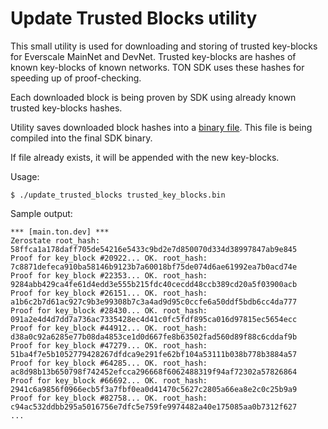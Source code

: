 # Update Trusted Blocks utility

This small utility is used for downloading and storing of trusted key-blocks for Everscale MainNet and DevNet. Trusted 
key-blocks are hashes of known key-blocks of known networks. TON SDK uses these hashes for speeding up of proof-checking.  

Each downloaded block is being proven by SDK using already known trusted key-blocks hashes.

Utility saves downloaded block hashes into a [binary file](../../ton_client/src/proofs/trusted_key_blocks.bin). This 
file is being compiled into the final SDK binary.

If file already exists, it will be appended with the new key-blocks.

Usage:
```shell
$ ./update_trusted_blocks trusted_key_blocks.bin
```

Sample output:
```
*** [main.ton.dev] ***
Zerostate root_hash: 58ffca1a178daff705de54216e5433c9bd2e7d850070d334d38997847ab9e845
Proof for key_block #20922... OK. root_hash: 7c8871defeca910ba58146b9123b7a60018bf75de074d6ae61992ea7b0acd74e
Proof for key_block #22353... OK. root_hash: 9284abb429ca4fe61d4edd3e555b215fdc40cecdd48ccb389cd20a5f03900acb
Proof for key_block #26151... OK. root_hash: a1b6c2b7d61ac927c9b3e99308b7c3a4ad9d95c0ccfe6a50ddf5bdb6cc4da777
Proof for key_block #28430... OK. root_hash: 091a2e4d4d7dd7a736ac7335428ec4d41c0fc5fdf895ca016d97815ec5654ecc
Proof for key_block #44912... OK. root_hash: d38a0c92a6285e77b08da4853ce1d0d667fe8b63502fad560d89f88c6cddaf9b
Proof for key_block #47279... OK. root_hash: 51ba4f7e5b1052779428267dfdca9e291fe62bf104a53111b038b778b3884a57
Proof for key_block #64285... OK. root_hash: ac8d98b13b650798f742452efcca296668f6062488319f94af72302a57826864
Proof for key_block #66692... OK. root_hash: 2941c6a9856f0966ecb5f3a7fbf0ea0d41470c5627c2805a66ea8e2c0c25b9a9
Proof for key_block #82758... OK. root_hash: c94ac532ddbb295a5016756e7dfc5e759fe9974482a40e175085aa0b7312f627
...
```
